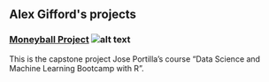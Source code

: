 ## Alex Gifford's projects
  
### [Moneyball Project](alexgifford.github.io/Moneyball_Project/Moneyball_Project.html) ![alt text](alexgifford.github.io/Moneyball_Project/moneyball_title.jpg "Moneyball Movie Logo")  

This is the capstone project Jose Portilla’s course “Data Science and Machine Learning Bootcamp with R”.

